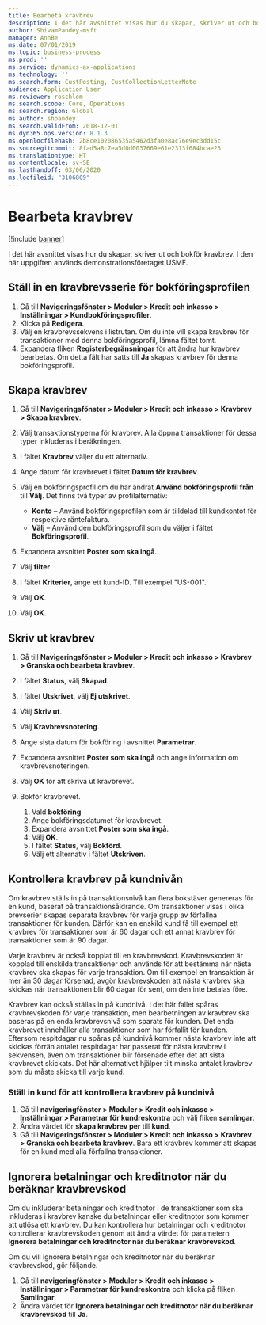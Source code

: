 ```yaml
---
title: Bearbeta kravbrev
description: I det här avsnittet visas hur du skapar, skriver ut och bokför kravbrev.
author: ShivamPandey-msft
manager: AnnBe
ms.date: 07/01/2019
ms.topic: business-process
ms.prod: ''
ms.service: dynamics-ax-applications
ms.technology: ''
ms.search.form: CustPosting, CustCollectionLetterNote
audience: Application User
ms.reviewer: roschlom
ms.search.scope: Core, Operations
ms.search.region: Global
ms.author: shpandey
ms.search.validFrom: 2018-12-01
ms.dyn365.ops.version: 8.1.3
ms.openlocfilehash: 2b8ce102086535a5462d3fa0e8ac76e9ec3dd15c
ms.sourcegitcommit: 8fad5a8c7ea5d0d0037669e61e2313f684bcae23
ms.translationtype: HT
ms.contentlocale: sv-SE
ms.lasthandoff: 03/06/2020
ms.locfileid: "3106869"
---
```

# <a name="process-collection-letters"></a>Bearbeta kravbrev

[!include [banner](../../includes/banner.md)]

I det här avsnittet visas hur du skapar, skriver ut och bokför kravbrev. I den här uppgiften används demonstrationsföretaget USMF.

## <a name="set-up-a-collection-letter-sequence-on-the-posting-profile"></a>Ställ in en kravbrevsserie för bokföringsprofilen
1. Gå till **Navigeringsfönster > Moduler > Kredit och inkasso > Inställningar > Kundbokföringsprofiler**.
2. Klicka på **Redigera**.
3. Välj en kravbrevssekvens i listrutan. Om du inte vill skapa kravbrev för transaktioner med denna bokföringsprofil, lämna fältet tomt.  
4. Expandera fliken **Registerbegränsningar** för att ändra hur kravbrev bearbetas. Om detta fält har satts till **Ja** skapas kravbrev för denna bokföringsprofil.  

## <a name="create-collection-letters"></a>Skapa kravbrev
1. Gå till **Navigeringsfönster > Moduler > Kredit och inkasso > Kravbrev > Skapa kravbrev**.
2. Välj transaktionstyperna för kravbrev. Alla öppna transaktioner för dessa typer inkluderas i beräkningen.  
3. I fältet **Kravbrev** väljer du ett alternativ.
4. Ange datum för kravbrevet i fältet **Datum för kravbrev**.
5. Välj en bokföringsprofil om du har ändrat **Använd bokföringsprofil från** till **Välj**. Det finns två typer av profilalternativ:   

   - **Konto** – Använd bokföringsprofilen som är tilldelad till kundkontot för respektive räntefaktura.   
   - **Välj** – Använd den bokföringsprofil som du väljer i fältet **Bokföringsprofil**.  

6. Expandera avsnittet **Poster som ska ingå**.
7. Välj **filter**.
8. I fältet **Kriterier**, ange ett kund-ID. Till exempel "US-001".
9. Välj **OK**.
10. Välj **OK**.

## <a name="print-collection-letters"></a>Skriv ut kravbrev
1. Gå till **Navigeringsfönster > Moduler > Kredit och inkasso > Kravbrev > Granska och bearbeta kravbrev**.
2. I fältet **Status**, välj **Skapad**.
3. I fältet **Utskrivet**, välj **Ej utskrivet**.
4. Välj **Skriv ut**.
5. Välj **Kravbrevsnotering**.
6. Ange sista datum för bokföring i avsnittet **Parametrar**.
7. Expandera avsnittet **Poster som ska ingå** och ange information om kravbrevsnoteringen.
8. Välj **OK** för att skriva ut kravbrevet.
9. Bokför kravbrevet.

    1. Vald **bokföring**
    1. Ange bokföringsdatumet för kravbrevet.
    1. Expandera avsnittet **Poster som ska ingå**.
    1. Välj **OK**.
    1. I fältet **Status**, välj **Bokförd**.
    1. Välj ett alternativ i fältet **Utskriven**.

## <a name="control-collection-letters-at-the-customer-level"></a>Kontrollera kravbrev på kundnivån
Om kravbrev ställs in på transaktionsnivå kan flera bokstäver genereras för en kund, baserat på transaktionsåldrande. Om transaktioner visas i olika brevserier skapas separata kravbrev för varje grupp av förfallna transaktioner för kunden. Därför kan en enskild kund få till exempel ett kravbrev för transaktioner som är 60 dagar och ett annat kravbrev för transaktioner som är 90 dagar. 

Varje kravbrev är också kopplat till en kravbrevskod. Kravbrevskoden är kopplad till enskilda transaktioner och används för att bestämma när nästa kravbrev ska skapas för varje transaktion. Om till exempel en transaktion är mer än 30 dagar försenad, avgör kravbrevskoden att nästa kravbrev ska skickas när transaktionen blir 60 dagar för sent, om den inte betalas före. 

Kravbrev kan också ställas in på kundnivå. I det här fallet spåras kravbrevskoden för varje transaktion, men bearbetningen av kravbrev ska baseras på en enda kravbrevsnivå som sparats för kunden. Det enda kravbrevet innehåller alla transaktioner som har förfallit för kunden. Eftersom respitdagar nu spåras på kundnivå kommer nästa kravbrev inte att skickas förrän antalet respitdagar har passerat för nästa kravbrev i sekvensen, även om transaktioner blir försenade efter det att sista kravbrevet skickats. Det här alternativet hjälper tilt minska antalet kravbrev som du måste skicka till varje kund.

### <a name="set-up-the-customer-to-control-collection-letters-at-the-customer-level"></a>Ställ in kund för att kontrollera kravbrev på kundnivå
1.  Gå till **navigeringfönster > Moduler > Kredit och inkasso > Inställningar > Parametrar för kundreskontra** och välj fliken **samlingar**. 
2.  Ändra värdet för **skapa kravbrev per** till **kund**. 
3.  Gå till **Navigeringsfönster > Moduler > Kredit och inkasso > Kravbrev > Granska och bearbeta kravbrev**. Bara ett kravbrev kommer att skapas för en kund med alla förfallna transaktioner.

## <a name="ignore-payments-and-credit-memos-when-calculating-the-collection-letter-code"></a>Ignorera betalningar och kreditnotor när du beräknar kravbrevskod
Om du inkluderar betalningar och kreditnotor i de transaktioner som ska inkluderas i kravbrev kanske du betalningar eller kreditnotor som kommer att utlösa ett kravbrev. Du kan kontrollera hur betalningar och kreditnotor kontrollerar kravbrevskoden genom att ändra värdet för parametern **Ignorera betalningar och kreditnotor när du beräknar kravbrevskod**. 

Om du vill ignorera betalningar och kreditnotor när du beräknar kravbrevskod, gör följande.

1. Gå till **navigeringfönster > Moduler > Kredit och inkasso > Inställningar > Parametrar för kundreskontra** och klicka på fliken **Samlingar**. 
2. Ändra värdet för **Ignorera betalningar och kreditnotor när du beräknar kravbrevskod** till **Ja**.
